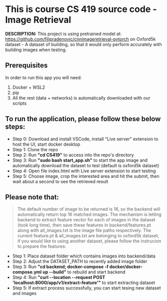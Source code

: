# This is course CS 419 source code - Image Retrieval

**DESCRIPTION:** This project is using pretrained model at: https://github.com/filipradenovic/cnnimageretrieval-pytorch on Oxford5k dataset - A dataset of building, so that it would only perform accurately with building images when testing.

## Prerequisites
In order to run this app you will need:

1. Docker + WSL2
1. pip
1. All the rest (data + networks) is automatically downloaded with our scripts


## To run the application, please follow these below steps:

- Step 0: Download and install VSCode, install "Live server" extension to host the UI, start docker desktop
- Step 1: Clone the repo
- Step 2: Run **"cd CS419"** to access into the repo's directory
- Step 3: Run **"sudo bash start_app.sh"** to start the app image and automatically download the dataset to test (default is oxford5k dataset)
- Step 4: Open file index.html with Live server extension to start testing
- Step 5: Choose image, crop the interested area and hit the submit, then wait about a second to see the retrieved result

## Please note that: 

> The default number of image to be returned is 16, so the backend will automatically return top 16 matched images. The mechanism is letting backend to extract feature vector for each of images in the dataset (took long time), then save these features in backend/features.pt along with all_images.txt is the image file paths respectively. The current feature.pt & all_images.txt are belonging to oxford5k dataset, if you would like to using another dataset, please follow the instrucion to prepare the features:

- Step 1: Place dataset folder which contains images into backend/data
- Step 2: Adjust the DATASET_PATH to recently added image folder
- Step 3: Run **"cd backend; docker-compose -f docker/docker-compose.yml up --build"** to rebuild and start backend
- Step 4: Run **"curl --location --request POST 'localhost:8000/app/v1/extract-feature'"** to start extracting dataset
- Step 5: If extract process successfully, you can start tesing new dataset and images
